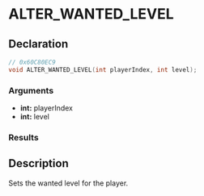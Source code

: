 # ALTER_WANTED_LEVEL

## Declaration
```cpp
// 0x60C80EC9
void ALTER_WANTED_LEVEL(int playerIndex, int level);
```

### Arguments
- **int:** playerIndex
- **int:** level

### Results

## Description
Sets the wanted level for the player.